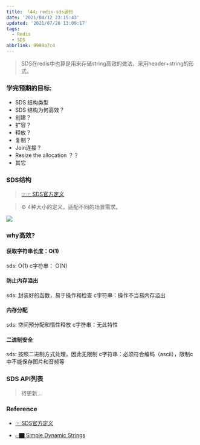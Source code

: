 ```yaml
---
title: 「44」redis-sds源码
date: '2021/04/12 23:15:43'
updated: '2021/07/26 13:09:17'
tags:
  - Redis
  - SDS
abbrlink: 9989a7c4
---
```


>SDS在redis中也算是用来存储string高效的做法，采用header+string的形式。



### 学完预期的目标:
* SDS 结构类型
* SDS 结构为何高效？
* 创建？
* 扩容？
* 释放？
* 复制？
* Join连接？
* Resize the allocation ？？
* 其它
<!--more-->

### SDS结构


> [☞☞ SDS官方定义](https://github.com/redis/redis/blob/unstable/src/sds.h#L43) 


>⚙️ 4种大小的定义，适配不同的场景需求。

![](https://github.com/crab21/Images/tree/master/clipboard_20210726_112207.png)

### why高效?

#### 获取字符串长度：O(1)

sds: O(1)
c字符串： O(N)

#### 防止内存溢出

sds: 封装好的函数，易于操作和检查
c字符串：操作不当易内存溢出

#### 内存分配

sds: 空间预分配和惰性释放
c字符串：无此特性

#### 二进制安全

sds: 按照二进制方式处理，因此无限制
c字符串：必须符合编码（ascii），限制c中不能保存图片和音频等

### SDS API列表

>待更新...

### Reference

* [☞ SDS官方定义](https://github.com/redis/redis/blob/unstable/src/sds.h#L43)




* [👉🏿 Simple Dynamic Strings](https://github.com/antirez/sds)